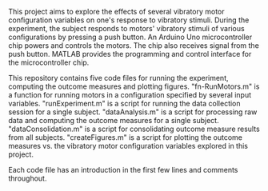 This project aims to explore the effects of several vibratory motor configuration variables on one's response to vibratory stimuli. During the experiment, the subject responds to motors' vibratory stimuli of various configurations by pressing a push button. An Arduino Uno microcontroller chip powers and controls the motors. The chip also receives signal from the push button. MATLAB provides the programming and control interface for the microcontroller chip.

This repository contains five code files for running the experiment, computing the outcome measures and plotting figures.
"fn-RunMotors.m" is a function for running motors in a configuration specified by several input variables.
"runExperiment.m" is a script for running the data collection session for a single subject.
"dataAnalysis.m" is a script for processing raw data and computing the outcome measures for a single subject.
"dataConsolidation.m" is a script for consolidating outcome measure results from all subjects.
"createFigures.m" is a script for plotting the outcome measures vs. the vibratory motor configuration variables explored in this project.

Each code file has an introduction in the first few lines and comments throughout.
